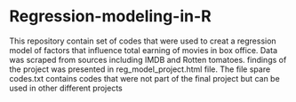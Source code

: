 # Regression-modeling-in-R
This repository contain set of codes that were used to creat a regression model of factors that influence total earning of movies in box office. Data was scraped from sources including IMDB and Rotten tomatoes. findings of the project was presented in reg_model_project.html file.
The file spare codes.txt contains codes that were not part of the final project but can be used in other different projects
